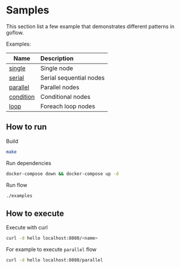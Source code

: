 # Samples
This section list a few example that demonstrates different patterns in goflow.  

Examples:

| **Name**                            | **Description**         |
|-------------------------------------|:------------------------|
| [single](single/single.go)          | Single node             |
| [serial](serial/serial.go)          | Serial sequential nodes |
| [parallel](parallel/parallel.go)    | Parallel nodes          |
| [condition](condition/condition.go) | Conditional nodes       |
| [loop](loop/loop.go)                | Foreach loop nodes      |


## How to run
Build
```bash
make
```
Run dependencies
```bash
docker-compose down && docker-compose up -d
```
Run flow
```
./examples
```

## How to execute
Execute with curl
```bash
curl -d hello localhost:8080/<name>
```
For example to execute `parallel` flow
```bash
curl -d hello localhost:8080/parallel
```
